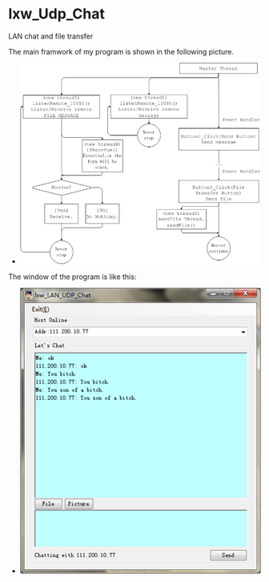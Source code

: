lxw_Udp_Chat
============

LAN chat and file transfer


The main framwork of my program is shown in the following picture.
* ![image](diagram.jpg)


The window of the program is like this:<br>

* ![image](form.jpg)
